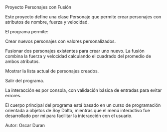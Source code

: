 Proyecto Personajes con Fusión

Este proyecto define una clase Personaje que permite crear personajes con atributos de nombre, fuerza y velocidad.

El programa permite:

Crear nuevos personajes con valores personalizados.

Fusionar dos personajes existentes para crear uno nuevo. La fusión combina la fuerza y velocidad calculando el cuadrado del promedio de ambos atributos.

Mostrar la lista actual de personajes creados.

Salir del programa.

La interacción es por consola, con validación básica de entradas para evitar errores.

El cuerpo principal del programa está basado en un curso de programación orientada a objetos de Soy Dalto, mientras que el menú interactivo fue desarrollado por mí para facilitar la interacción con el usuario.

Autor: Oscar Duran
